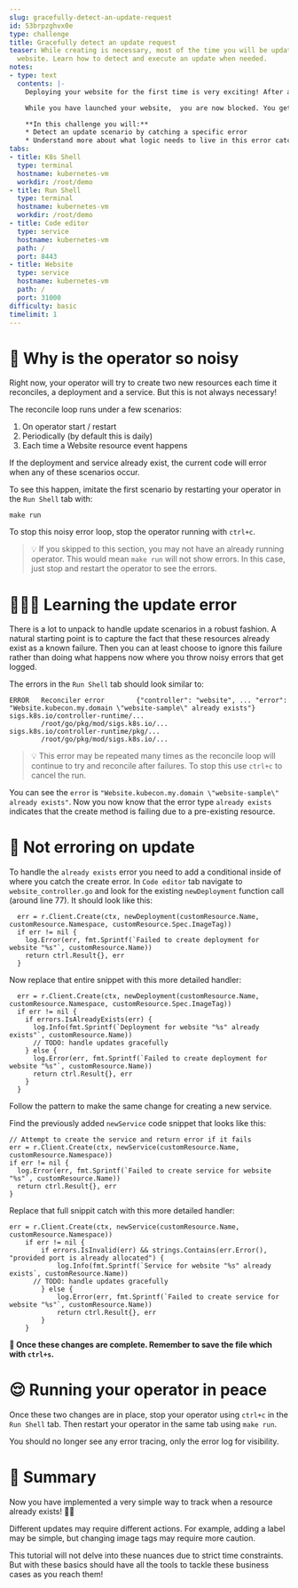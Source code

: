 ```yaml
---
slug: gracefully-detect-an-update-request
id: 53brpzghvx0e
type: challenge
title: Gracefully detect an update request
teaser: While creating is necessary, most of the time you will be updating an existing
  website. Learn how to detect and execute an update when needed.
notes:
- type: text
  contents: |-
    Deploying your website for the first time is very exciting! After an initial launch, the excitement comes when you release new features and improvements.

    While you have launched your website,  you are now blocked. You get an error any time you update your website since the operator can not re-create a deployment using the initial command.

    **In this challenge you will:**
    * Detect an update scenario by catching a specific error
    * Understand more about what logic needs to live in this error catch
tabs:
- title: K8s Shell
  type: terminal
  hostname: kubernetes-vm
  workdir: /root/demo
- title: Run Shell
  type: terminal
  hostname: kubernetes-vm
  workdir: /root/demo
- title: Code editor
  type: service
  hostname: kubernetes-vm
  path: /
  port: 8443
- title: Website
  type: service
  hostname: kubernetes-vm
  path: /
  port: 31000
difficulty: basic
timelimit: 1
---
```


🙉 Why is the operator so noisy
==============

Right now, your operator will try to create two new resources each time it reconciles, a deployment and a service. But this is not always necessary!

The reconcile loop runs under a few scenarios:
1. On operator start / restart
1. Periodically (by default this is daily)
1. Each time a Website resource event happens

If the deployment and service already exist, the current code will error when any of these scenarios occur.

To see this happen, imitate the first scenario by restarting your operator in the `Run Shell` tab with:

```
make run
```

To stop this noisy error loop, stop the operator running with `ctrl+c`.

> 💡 If you skipped to this section, you may not have an already running operator. This would mean `make run` will not show errors. In this case, just stop and restart the operator to see the errors.

🧑🏽‍🎓 Learning the update error
==============

There is a lot to unpack to handle update scenarios in a robust fashion. A natural starting point is to capture the fact that these resources already exist as a known failure. Then you can at least choose to ignore this failure rather than doing what happens now where you throw noisy errors that get logged.

The errors in the `Run Shell` tab should look similar to:
```
ERROR   Reconciler error        {"controller": "website", ... "error": "Website.kubecon.my.domain \"website-sample\" already exists"}
sigs.k8s.io/controller-runtime/...
        /root/go/pkg/mod/sigs.k8s.io/...
sigs.k8s.io/controller-runtime/pkg/...
        /root/go/pkg/mod/sigs.k8s.io/...
```

> 💡 This error may be repeated many times as the reconcile loop will continue to try and reconcile after failures. To stop this use `ctrl+c` to cancel the run.

You can see the `error` is `"Website.kubecon.my.domain \"website-sample\" already exists"`. Now you now know that the error type `already exists` indicates that the create method is failing due to a pre-existing resource.

🤫 Not erroring on update
==============

To handle the `already exists` error you need to add a conditional inside of where you catch the create error. In `Code editor` tab navigate to `website_controller.go` and look for the existing `newDeployment` function call (around line 77). It should look like this:

```
  err = r.Client.Create(ctx, newDeployment(customResource.Name, customResource.Namespace, customResource.Spec.ImageTag))
  if err != nil {
    log.Error(err, fmt.Sprintf(`Failed to create deployment for website "%s"`, customResource.Name))
    return ctrl.Result{}, err
  }
```

Now replace that entire snippet with this more detailed handler:
```
  err = r.Client.Create(ctx, newDeployment(customResource.Name, customResource.Namespace, customResource.Spec.ImageTag))
  if err != nil {
    if errors.IsAlreadyExists(err) {
      log.Info(fmt.Sprintf(`Deployment for website "%s" already exists"`, customResource.Name))
      // TODO: handle updates gracefully
    } else {
      log.Error(err, fmt.Sprintf(`Failed to create deployment for website "%s"`, customResource.Name))
      return ctrl.Result{}, err
    }
  }
```

Follow the pattern to make the same change for creating a new service.

Find the previously added `newService` code snippet that looks like this:

```
// Attempt to create the service and return error if it fails
err = r.Client.Create(ctx, newService(customResource.Name, customResource.Namespace))
if err != nil {
  log.Error(err, fmt.Sprintf(`Failed to create service for website "%s"`, customResource.Name))
  return ctrl.Result{}, err
}
```

Replace that full snippit catch with this more detailed handler:
```
err = r.Client.Create(ctx, newService(customResource.Name, customResource.Namespace))
	if err != nil {
		if errors.IsInvalid(err) && strings.Contains(err.Error(), "provided port is already allocated") {
			log.Info(fmt.Sprintf(`Service for website "%s" already exists`, customResource.Name))
      // TODO: handle updates gracefully
		} else {
			log.Error(err, fmt.Sprintf(`Failed to create service for website "%s"`, customResource.Name))
			return ctrl.Result{}, err
		}
	}
```

**💾 Once these changes are complete. Remember to save the file which with `ctrl+s`.**

😌 Running your operator in peace
==============

Once these two changes are in place, stop your operator using `ctrl+c` in the `Run Shell` tab. Then restart your operator in the same tab using `make run`.

You should no longer see any error tracing, only the error log for visibility.


📕 Summary
==============

Now you have implemented a very simple way to track when a resource already exists! 💪🏿

Different updates may require different actions. For example, adding a label may be simple, but changing image tags may require more caution.

This tutorial will not delve into these nuances due to strict time constraints. But with these basics should have all the tools to tackle these business cases as you reach them!
